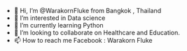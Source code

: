 - 👋 Hi, I’m @WarakornFluke from Bangkok , Thailand 
- 👀 I’m interested in Data science
- 🌱 I’m currently learning Python 
- 💞️ I’m looking to collaborate on Healthcare and Education.
- 📫 How to reach me 
Facebook : Warakorn Fluke

<!---
WarakornFluke/WarakornFluke is a ✨ special ✨ repository because its `README.md` (this file) appears on your GitHub profile.
You can click the Preview link to take a look at your changes.
--->
